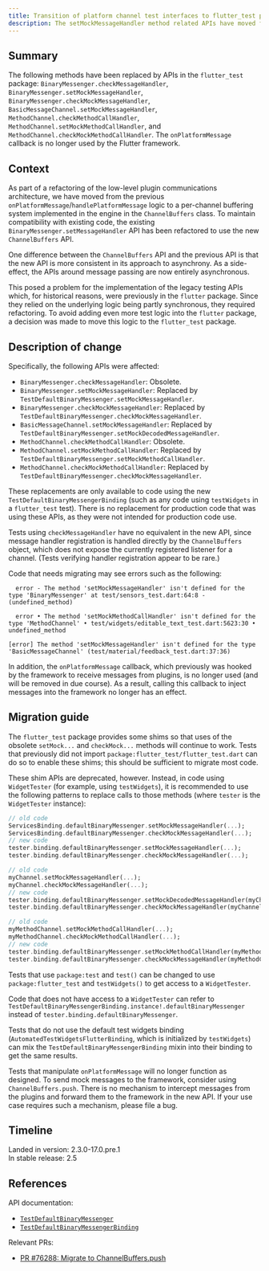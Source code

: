 ```yaml
---
title: Transition of platform channel test interfaces to flutter_test package
description: The setMockMessageHandler method related APIs have moved from package:flutter to package:flutter_test
---
```


## Summary

The following methods have been replaced by APIs
in the `flutter_test` package:
`BinaryMessenger.checkMessageHandler`,
`BinaryMessenger.setMockMessageHandler`,
`BinaryMessenger.checkMockMessageHandler`,
`BasicMessageChannel.setMockMessageHandler`,
`MethodChannel.checkMethodCallHandler`,
`MethodChannel.setMockMethodCallHandler`,
and `MethodChannel.checkMockMethodCallHandler`.
The `onPlatformMessage` callback is no longer used
by the Flutter framework.

## Context

As part of a refactoring of the low-level plugin
communications architecture, we have moved from the
previous `onPlatformMessage`/`handlePlatformMessage`
logic to a per-channel buffering system implemented in
the engine in the `ChannelBuffers` class.
To maintain compatibility with existing code,
the existing `BinaryMessenger.setMessageHandler` API
has been refactored to use the new `ChannelBuffers` API.

One difference between the `ChannelBuffers` API and the
previous API is that the new API is more consistent in
its approach to asynchrony. As a side-effect,
the APIs around message passing are now entirely asynchronous.

This posed a problem for the implementation of the legacy
testing APIs which, for historical reasons,
were previously in the `flutter` package.
Since they relied on the underlying logic being partly synchronous,
they required refactoring.
To avoid adding even more test logic into the `flutter` package,
a decision was made to move this logic to the `flutter_test` package.

## Description of change

Specifically, the following APIs were affected:

* `BinaryMessenger.checkMessageHandler`: Obsolete.
* `BinaryMessenger.setMockMessageHandler`: Replaced by
  `TestDefaultBinaryMessenger.setMockMessageHandler`.
* `BinaryMessenger.checkMockMessageHandler`: Replaced
   by `TestDefaultBinaryMessenger.checkMockMessageHandler`.
* `BasicMessageChannel.setMockMessageHandler`: Replaced
   by `TestDefaultBinaryMessenger.setMockDecodedMessageHandler`.
* `MethodChannel.checkMethodCallHandler`: Obsolete.
* `MethodChannel.setMockMethodCallHandler`: Replaced by
   `TestDefaultBinaryMessenger.setMockMethodCallHandler`.
* `MethodChannel.checkMockMethodCallHandler`: Replaced
   by `TestDefaultBinaryMessenger.checkMockMessageHandler`.

These replacements are only available to code using the
new `TestDefaultBinaryMessengerBinding`
(such as any code using `testWidgets` in a `flutter_test` test).
There is no replacement for production code that was using
these APIs, as they were not intended for production code use.

Tests using `checkMessageHandler` have no equivalent in the
new API, since message handler registration is handled
directly by the `ChannelBuffers` object, which does not
expose the currently registered listener for a channel.
(Tests verifying handler registration appear to be rare.)

Code that needs migrating may see errors such as the following:

```
  error - The method 'setMockMessageHandler' isn't defined for the type 'BinaryMessenger' at test/sensors_test.dart:64:8 - (undefined_method)

  error • The method 'setMockMethodCallHandler' isn't defined for the type 'MethodChannel' • test/widgets/editable_text_test.dart:5623:30 • undefined_method

[error] The method 'setMockMessageHandler' isn't defined for the type 'BasicMessageChannel' (test/material/feedback_test.dart:37:36)
```

In addition, the `onPlatformMessage` callback,
which previously was hooked by the framework to
receive messages from plugins, is no longer used
(and will be removed in due course). As a result,
calling this callback to inject messages into the
framework no longer has an effect.

## Migration guide

The `flutter_test` package provides some shims so that
uses of the obsolete `setMock...` and `checkMock...`
methods will continue to work.
Tests that previously did not import
`package:flutter_test/flutter_test.dart` can
do so to enable these shims;
this should be sufficient to migrate most code.

These shim APIs are deprecated, however. Instead,
in code using `WidgetTester` (for example, using `testWidgets`),
it is recommended to use the following patterns to
replace calls to those methods
(where `tester` is the `WidgetTester` instance):

```dart
// old code
ServicesBinding.defaultBinaryMessenger.setMockMessageHandler(...);
ServicesBinding.defaultBinaryMessenger.checkMockMessageHandler(...);
// new code
tester.binding.defaultBinaryMessenger.setMockMessageHandler(...);
tester.binding.defaultBinaryMessenger.checkMockMessageHandler(...);
```

```dart
// old code
myChannel.setMockMessageHandler(...);
myChannel.checkMockMessageHandler(...);
// new code
tester.binding.defaultBinaryMessenger.setMockDecodedMessageHandler(myChannel, ...);
tester.binding.defaultBinaryMessenger.checkMockMessageHandler(myChannel, ...);
```

```dart
// old code
myMethodChannel.setMockMethodCallHandler(...);
myMethodChannel.checkMockMethodCallHandler(...);
// new code
tester.binding.defaultBinaryMessenger.setMockMethodCallHandler(myMethodChannel, ...);
tester.binding.defaultBinaryMessenger.checkMockMessageHandler(myMethodChannel, ...);
```

Tests that use `package:test` and `test()`
can be changed to use `package:flutter_test` and `testWidgets()`
to get access to a `WidgetTester`.

Code that does not have access to a `WidgetTester` can refer to
`TestDefaultBinaryMessengerBinding.instance!.defaultBinaryMessenger`
instead of `tester.binding.defaultBinaryMessenger`.

Tests that do not use the default test widgets binding
(`AutomatedTestWidgetsFlutterBinding`,
which is initialized by `testWidgets`) can mix the
`TestDefaultBinaryMessengerBinding` mixin into their
binding to get the same results.

Tests that manipulate `onPlatformMessage` will no longer
function as designed. To send mock messages to the framework,
consider using `ChannelBuffers.push`.
There is no mechanism to intercept messages from the plugins
and forward them to the framework in the new API.
If your use case requires such a mechanism, please file a bug.

## Timeline

Landed in version: 2.3.0-17.0.pre.1<br>
In stable release: 2.5

## References

API documentation:
* [`TestDefaultBinaryMessenger`][]
* [`TestDefaultBinaryMessengerBinding`][]

Relevant PRs:
* [PR #76288: Migrate to ChannelBuffers.push][]

<!-- Master channel link: -->
[`TestDefaultBinaryMessenger`]: {{site.api}}/flutter/flutter_test/TestDefaultBinaryMessenger-class.html
[`TestDefaultBinaryMessengerBinding`]: {{site.api}}/flutter/flutter_test/TestDefaultBinaryMessengerBinding-mixin.html

[PR #76288: Migrate to ChannelBuffers.push]: {{site.repo.flutter}}/pull/76288
